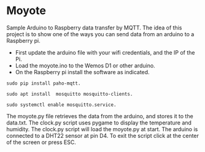 # Moyote
Sample Arduino to Raspberry data transfer by MQTT.
The idea of this project is to show one of the ways you can send data from an arduino to a Raspberry pi.
- First update the arduino file with your wifi credentials, and the IP of the Pi.
- Load the moyote.ino to the Wemos D1 or other arduino.
- On the Raspberry pi install the software as indicated.
```
sudo pip install paho-mqtt.

sudo apt install  mosquitto mosquitto-clients.

sudo systemctl enable mosquitto.service.
```
The moyote.py file retrieves the data from the arduino, and stores it to the data.txt.
The clock.py script uses pygame to display the temperature and humidity. The clock.py script
will load the moyote.py at start.
The arduino is connected to a DHT22 sensor at pin D4. To exit the script click at the center
of the screen or press ESC. 
